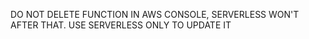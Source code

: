 DO NOT DELETE FUNCTION IN AWS CONSOLE, SERVERLESS WON'T AFTER THAT. USE SERVERLESS ONLY TO UPDATE IT